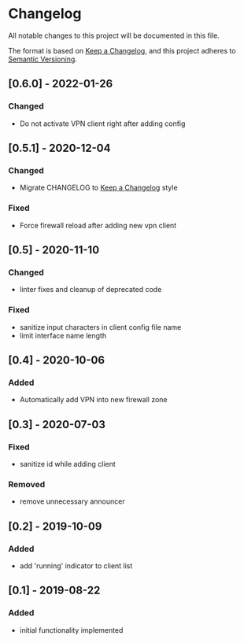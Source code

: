 # Changelog
All notable changes to this project will be documented in this file.

The format is based on [Keep a Changelog](https://keepachangelog.com/en/1.0.0/),
and this project adheres to [Semantic Versioning](https://semver.org/spec/v2.0.0.html).

## [0.6.0] - 2022-01-26
### Changed
- Do not activate VPN client right after adding config

## [0.5.1] - 2020-12-04
### Changed
- Migrate CHANGELOG to [Keep a Changelog](https://keepachangelog.com/en/1.0.0/) style

### Fixed
- Force firewall reload after adding new vpn client

## [0.5] - 2020-11-10
### Changed
- linter fixes and cleanup of deprecated code

### Fixed
- sanitize input characters in client config file name
- limit interface name length

## [0.4] - 2020-10-06
### Added
- Automatically add VPN into new firewall zone

## [0.3] - 2020-07-03
### Fixed
- sanitize id while adding client

### Removed
- remove unnecessary announcer

## [0.2] - 2019-10-09
### Added
- add 'running' indicator to client list

## [0.1] - 2019-08-22
### Added
- initial functionality implemented
